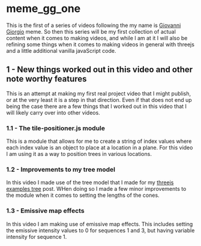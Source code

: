 # meme_gg_one

This is the first of a series of videos following the my name is [Giovanni Giorgio](https://knowyourmeme.com/memes/my-name-is-giovanni-giorgio) meme. So then this series will be my first collection of actual content when it comes to making videos, and while I am at it I will also be refining some things when it comes to making videos in general with threejs and a little additional vanilla javaScript code.

## 1 - New things worked out in this video and other note worthy features

This is an attempt at making my first real project video that I might publish, or at the very least it is a step in that direction. Even if that does not end up being the case there are a few things that I worked out in this video that I will likely carry over into other videos.

### 1.1 - The tile-positioner.js module

This is a module that allows for me to create a string of index values where each index value is an object to place at a location in a plane. For this video I am using it as a way to position trees in various locations.

### 1.2 - Improvements to my tree model

In this video I made use of the tree model that I made for my [threejs examples tree](https://dustinpfister.github.io/2019/07/30/threejs-examples-tree/) post. WHen doing so I made a few minor improvements to the module when it comes to setting the lengths of the cones.

### 1.3 - Emissive map effects

In this video I am making use of emissive map effects. This includes setting the emissive intensity values to 0 for sequences 1 and 3, but having variable intensity for sequence 1.